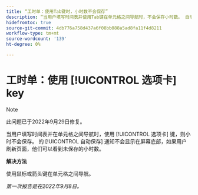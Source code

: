 ```yaml
---
title: “工时单：使用Tab键时，小时数不会保存”
description: “当用户填写时间表并使用Tab键在单元格之间导航时，不会保存小时数。 自动保存通知不会显示在屏幕底部，如果用户刷新页面，他们可以看到未保存的小时数。”
hidefromtoc: true
source-git-commit: 4db776a758d437a6f08bb088a5ad8fa11f4d8211
workflow-type: tm+mt
source-wordcount: '139'
ht-degree: 0%

---
```



# 工时单：使用 [!UICONTROL 选项卡] key

>[!NOTE]
>
>此问题已于2022年9月29日修复。

当用户填写时间表并在单元格之间导航时，使用 [!UICONTROL 选项卡] 键，则小时不会保存。 的 [!UICONTROL 自动保存] 通知不会显示在屏幕底部，如果用户刷新页面，他们可以看到未保存的小时数。

**解决方法**

使用鼠标或箭头键在单元格之间导航。

_第一次报告是在2022年9月8日。_

